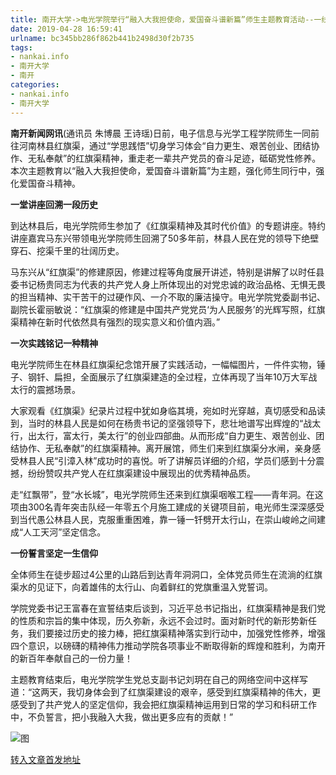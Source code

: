 ```yaml
---
title: 南开大学->电光学院举行“融入大我担使命，爱国奋斗谱新篇”师生主题教育活动--一线 | nankai.info
date: 2019-04-28 16:59:41
urlname: bc345bb286f862b441b2498d30f2b735
tags: 
- nankai.info
- 南开大学
- 南开
categories:
- nankai.info
- 南开大学
---
```


**南开新闻网讯**(通讯员 朱博晨 王诗瑶)日前，电子信息与光学工程学院师生一同前往河南林县红旗渠，通过“学思践悟”切身学习体会“自力更生、艰苦创业、团结协作、无私奉献”的红旗渠精神，重走老一辈共产党员的奋斗足迹，砥砺党性修养。本次主题教育以“融入大我担使命，爱国奋斗谱新篇”为主题，强化师生同行中，强化爱国奋斗精神。

**一堂讲座回溯一段历史**

到达林县后，电光学院师生参加了《红旗渠精神及其时代价值》的专题讲座。特约讲座嘉宾马东兴带领电光学院师生回溯了50多年前，林县人民在党的领导下绝壁穿石、挖渠千里的壮阔历史。

马东兴从“红旗渠”的修建原因，修建过程等角度展开讲述，特别是讲解了以时任县委书记杨贵同志为代表的共产党人身上所体现出的对党忠诚的政治品格、无惧无畏的担当精神、实干苦干的过硬作风、一介不取的廉洁操守。电光学院党委副书记、副院长霍丽敏说：“红旗渠的修建是中国共产党党员‘为人民服务’的光辉写照，红旗渠精神在新时代依然具有强烈的现实意义和价值内涵。”

**一次实践铭记一种精神**

电光学院师生在林县红旗渠纪念馆开展了实践活动，一幅幅图片，一件件实物，锤子、钢钎、扁担，全面展示了红旗渠建造的全过程，立体再现了当年10万大军战太行的震撼场景。

大家观看《红旗渠》纪录片过程中犹如身临其境，宛如时光穿越，真切感受和品读到，当时的林县人民是如何在杨贵书记的坚强领导下，悲壮地谱写出辉煌的“战太行，出太行，富太行，美太行”的创业四部曲。从而形成“自力更生、艰苦创业、团结协作、无私奉献”的红旗渠精神。离开展馆，师生们来到红旗渠分水闸，亲身感受林县人民“引漳入林”成功时的喜悦。听了讲解员详细的介绍，学员们感到十分震撼，纷纷赞叹共产党人在红旗渠建设中展现出的优秀精神品质。

走“红飘带”，登“水长城”，电光学院师生还来到红旗渠咽喉工程——青年洞。在这项由300名青年突击队经一年零五个月施工建成的关键项目前，电光师生深深感受到当代愚公林县人民，克服重重困难，靠一锤一钎劈开太行山，在崇山峻岭之间建成“人工天河”坚定信念。

**一份誓言坚定一生信仰**

全体师生在徒步超过4公里的山路后到达青年洞洞口，全体党员师生在流淌的红旗渠水的见证下，向着雄伟的太行山、向着鲜红的党旗重温入党誓词。

学院党委书记王富春在宣誓结束后谈到，习近平总书记指出，红旗渠精神是我们党的性质和宗旨的集中体现，历久弥新，永远不会过时。面对新时代的新形势新任务，我们要接过历史的接力棒，把红旗渠精神落实到行动中，加强党性修养，增强四个意识，以磅礴的精神伟力推动学院各项事业不断取得新的辉煌和胜利，为南开的新百年奉献自己的一份力量！

主题教育结束后，电光学院学生党总支副书记刘玥在自己的网络空间中这样写道：“这两天，我切身体会到了红旗渠建设的艰辛，感受到红旗渠精神的伟大，更感受到了共产党人的坚定信仰，我会把红旗渠精神运用到日常的学习和科研工作中，不负誓言，把小我融入大我，做出更多应有的贡献！”

![图](http://news.nankai.edu.cn/pic/0/00/35/13/351310_168476.jpg)

[转入文章首发地址](http://news.nankai.edu.cn/zhxw/system/2019/04/27/000447357.shtml)